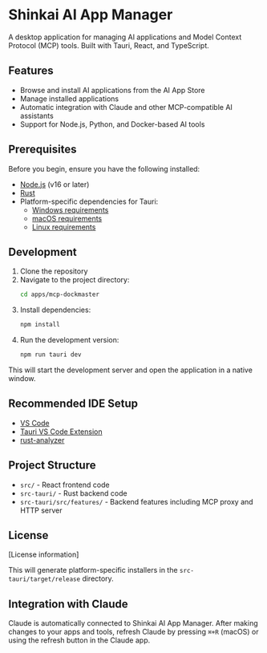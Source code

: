# Shinkai AI App Manager

A desktop application for managing AI applications and Model Context Protocol (MCP) tools. Built with Tauri, React, and TypeScript.

## Features

- Browse and install AI applications from the AI App Store
- Manage installed applications
- Automatic integration with Claude and other MCP-compatible AI assistants
- Support for Node.js, Python, and Docker-based AI tools

## Prerequisites

Before you begin, ensure you have the following installed:
- [Node.js](https://nodejs.org/) (v16 or later)
- [Rust](https://www.rust-lang.org/tools/install)
- Platform-specific dependencies for Tauri:
  - [Windows requirements](https://tauri.app/v1/guides/getting-started/prerequisites#setting-up-windows)
  - [macOS requirements](https://tauri.app/v1/guides/getting-started/prerequisites#setting-up-macos)
  - [Linux requirements](https://tauri.app/v1/guides/getting-started/prerequisites#setting-up-linux)

## Development

1. Clone the repository
2. Navigate to the project directory:
   ```bash
   cd apps/mcp-dockmaster
   ```
3. Install dependencies:
   ```bash
   npm install
   ```
4. Run the development version:
   ```bash
   npm run tauri dev
   ```

This will start the development server and open the application in a native window.

## Recommended IDE Setup

- [VS Code](https://code.visualstudio.com/)
- [Tauri VS Code Extension](https://marketplace.visualstudio.com/items?itemName=tauri-apps.tauri-vscode)
- [rust-analyzer](https://marketplace.visualstudio.com/items?itemName=rust-lang.rust-analyzer)

## Project Structure

- `src/` - React frontend code
- `src-tauri/` - Rust backend code
- `src-tauri/src/features/` - Backend features including MCP proxy and HTTP server

## License

[License information]

This will generate platform-specific installers in the `src-tauri/target/release` directory.

## Integration with Claude

Claude is automatically connected to Shinkai AI App Manager. After making changes to your apps and tools, refresh Claude by pressing `⌘+R` (macOS) or using the refresh button in the Claude app.
